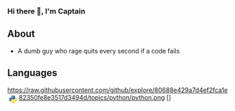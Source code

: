 ### Hi there 👋, I'm Captain

## About
- A dumb guy who rage quits every second if a code fails

## Languages
https://raw.githubusercontent.com/github/explore/80688e429a7d4ef2fca1e82350fe8e3517d3494d/topics/python/python.png
[<img align="left" alt="Python" width="26px" src="https://raw.githubusercontent.com/github/explore/80688e429a7d4ef2fca1e82350fe8e3517d3494d/topics/python/python.png" />]
